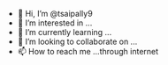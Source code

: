- 👋 Hi, I’m @tsaipally9
- 👀 I’m interested in ...
- 🌱 I’m currently learning ...
- 💞️ I’m looking to collaborate on ...
- 📫 How to reach me ...through internet

<!---
tsaipally9/tsaipally9 is a ✨ special ✨ repository because its `README.md` (this file) appears on your GitHub profile.
You can click the Preview link to take a look at your changes.
--->
